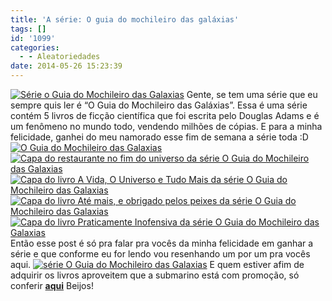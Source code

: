 ```yaml
---
title: 'A série: O guia do mochileiro das galáxias'
tags: []
id: '1099'
categories:
  - - Aleatoriedades
date: 2014-05-26 15:23:39
---
```


[![Série o Guia do Mochileiro das Galaxias ](http://162.243.62.160/wp-content/uploads/2014/05/dsc02875.jpg?w=650)](http://162.243.62.160/wp-content/uploads/2014/05/dsc02875.jpg) Gente, se tem uma série que eu sempre quis ler é “O Guia do Mochileiro das Galáxias”. Essa é uma série contém 5 livros de ficção científica que foi escrita pelo Douglas Adams e é um fenômeno no mundo todo, vendendo milhões de cópias. E para a minha felicidade, ganhei do meu namorado esse fim de semana a série toda :D [![O Guia do Mochileiro das Galaxias ](http://162.243.62.160/wp-content/uploads/2014/05/dsc02878.jpg?w=650)](http://162.243.62.160/wp-content/uploads/2014/05/dsc02878.jpg) [![Capa do restaurante no fim do universo da série O Guia do Mochileiro das Galaxias ](http://162.243.62.160/wp-content/uploads/2014/05/dsc02883.jpg?w=650)](http://162.243.62.160/wp-content/uploads/2014/05/dsc02883.jpg) [![Capa do livro A Vida, O Universo e Tudo Mais da série O Guia do Mochileiro das Galaxias ](http://162.243.62.160/wp-content/uploads/2014/05/dsc02890.jpg?w=650)](http://162.243.62.160/wp-content/uploads/2014/05/dsc02890.jpg) [![Capa do livro Até mais, e obrigado pelos peixes da série O Guia do Mochileiro das Galaxias ](http://162.243.62.160/wp-content/uploads/2014/05/dsc02892.jpg?w=650)](http://162.243.62.160/wp-content/uploads/2014/05/dsc02892.jpg) [![Capa do livro Praticamente Inofensiva da série O Guia do Mochileiro das Galaxias ](http://162.243.62.160/wp-content/uploads/2014/05/dsc02893.jpg?w=650)](http://162.243.62.160/wp-content/uploads/2014/05/dsc02893.jpg) Então esse post é só pra falar pra vocês da minha felicidade em ganhar a série e que conforme eu for lendo vou resenhando um por um pra vocês aqui. [![série O Guia do Mochileiro das Galaxias ](http://162.243.62.160/wp-content/uploads/2014/05/dsc02894.jpg?w=650)](http://162.243.62.160/wp-content/uploads/2014/05/dsc02894.jpg) E quem estiver afim de adquirir os livros aproveitem que a submarino está com promoção, só conferir **[aqui](http://www.submarino.com.br/produto/110092217/kit-livros-colecao-o-guia-do-mochileiro-das-galaxias-edicao-economica-5-volumes- "aqui")** Beijos!
